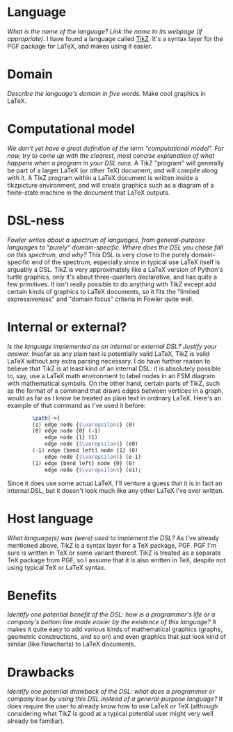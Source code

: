 # Language
_What is the name of the language? Link the name to its webpage 
(if appropriate)._
I have found a language called [TikZ](sourceforge.net/projects/pgf/). It's a syntax layer for the PGF package for LaTeX, and makes using it easier.


# Domain
_Describe the language's domain in five words._
Make cool graphics in LaTeX.


# Computational model
_We don't yet have a great definition of the term "computational model". 
For now, try to come up with the clearest, most concise explanation of 
what happens when a program in your DSL runs._
A TikZ "program" will generally be part of a larger LaTeX (or other TeX) document, and will compile along with it. A TikZ program within a LaTeX document is written inside a tikzpicture environment, and will create graphics such as a diagram of a finite-state machine in the document that LaTeX outputs.


# DSL-ness
_Fowler writes about a spectrum of languages, from general-purpose languages to 
"purely" domain-specific. Where does the DSL you chose fall on this spectrum, 
and why?_ 
This DSL is very close to the purely domain-specific end of the spectrum, especially since in typical use LaTeX itself is arguably a DSL. TikZ is very approximately like a LaTeX version of Python's turtle graphics, only it's about three-quarters declarative, and has quite a few primitives. It isn't really possible to do anything with TikZ except add certain kinds of graphics to LaTeX documents, so it fits the "limited expressiveness" and "domain focus" criteria in Fowler quite well.


# Internal or external?
_Is the language implemented as an internal or external DSL? 
Justify your answer._
Insofar as any plain text is potentially valid LaTeX, TikZ is valid LaTeX without any extra parsing necessary. I do have further reason to believe that TikZ is at least kind of an internal DSL: it is absolutely possible to, say, use a LaTeX math environment to label nodes in an FSM diagram with mathematical symbols. On the other hand, certain parts of TikZ, such as the format of a command that draws edges between vertices in a graph, would as far as I know be treated as plain text
in ordinary LaTeX. Here's an example of that command as I've used it before:
```latex
        \path[->]
        (s) edge node {$\varepsilon$} (0)
        (0) edge node {0} (-1)
            edge node {1} (1)
            edge node {$\varepsilon$} (e0)
        (-1) edge [bend left] node {1} (0)
            edge node {$\varepsilon$} (e-1)
        (1) edge [bend left] node {0} (0)
            edge node {$\varepsilon$} (e1);
```
Since it does use some actual LaTeX, I'll venture a guess that it is in fact an internal DSL, but it doesn't look much like any other LaTeX I've ever written.


# Host language
_What language(s) was (were) used to implement the DSL?_
As I've already mentioned above, TikZ is a syntax layer for a TeX package, PGF. PGF I'm sure is written in TeX or some variant thereof. TikZ is treated as a separate TeX package from PGF, so I assume that it is also written in TeX, despite not using typical TeX or LaTeX syntax.


# Benefits
_Identify one potential benefit of the DSL: how is a programmer's life or a 
company's bottom line made easier by the existence of this language?_
It makes it quite easy to add various kinds of mathematical graphics (graphs, geometric constructions, and so on) and even graphics that just look kind of similar (like flowcharts) to LaTeX documents.



# Drawbacks
_Identify one potential drawback of the DSL: what does a programmer or company 
lose by using this DSL instead of a general-purpose language?_
It does require the user to already know how to use LaTeX or TeX (although considering what TikZ is good at a typical potential user might very well already be familiar).
